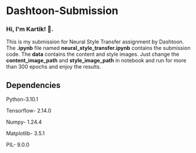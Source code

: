 # Dashtoon-Submission

### Hi, I'm Kartik! 👋. 
This is my submission for Neural Style Transfer assignment by Dashtoon.
The **.ipynb** file named **neural_style_transfer.ipynb** contains the submission code.
The **data** contains the content and style images. Just change the **content_image_path** and **style_image_path** in notebook and run for more than 300 epochs and enjoy the results.

## Dependencies
Python-3.10.1

Tensorflow- 2.14.0

Numpy- 1.24.4

Matplotlib- 3.5.1

PIL- 9.0.0
